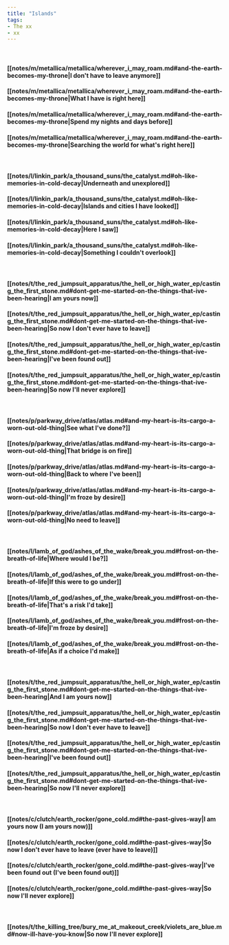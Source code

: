 ```yaml
---
title: "Islands"
tags:
- The xx
- xx
---
```

&nbsp;
#### [[notes/m/metallica/metallica/wherever_i_may_roam.md#and-the-earth-becomes-my-throne|I don't have to leave anymore]]
#### [[notes/m/metallica/metallica/wherever_i_may_roam.md#and-the-earth-becomes-my-throne|What I have is right here]]
#### [[notes/m/metallica/metallica/wherever_i_may_roam.md#and-the-earth-becomes-my-throne|Spend my nights and days before]]
#### [[notes/m/metallica/metallica/wherever_i_may_roam.md#and-the-earth-becomes-my-throne|Searching the world for what's right here]]
&nbsp;
#### [[notes/l/linkin_park/a_thousand_suns/the_catalyst.md#oh-like-memories-in-cold-decay|Underneath and unexplored]]
#### [[notes/l/linkin_park/a_thousand_suns/the_catalyst.md#oh-like-memories-in-cold-decay|Islands and cities I have looked]]
#### [[notes/l/linkin_park/a_thousand_suns/the_catalyst.md#oh-like-memories-in-cold-decay|Here I saw]]
#### [[notes/l/linkin_park/a_thousand_suns/the_catalyst.md#oh-like-memories-in-cold-decay|Something I couldn't overlook]]
&nbsp;
#### [[notes/t/the_red_jumpsuit_apparatus/the_hell_or_high_water_ep/casting_the_first_stone.md#dont-get-me-started-on-the-things-that-ive-been-hearing|I am yours now]]
#### [[notes/t/the_red_jumpsuit_apparatus/the_hell_or_high_water_ep/casting_the_first_stone.md#dont-get-me-started-on-the-things-that-ive-been-hearing|So now I don't ever have to leave]]
#### [[notes/t/the_red_jumpsuit_apparatus/the_hell_or_high_water_ep/casting_the_first_stone.md#dont-get-me-started-on-the-things-that-ive-been-hearing|I've been found out]]
#### [[notes/t/the_red_jumpsuit_apparatus/the_hell_or_high_water_ep/casting_the_first_stone.md#dont-get-me-started-on-the-things-that-ive-been-hearing|So now I'll never explore]]
&nbsp;
#### [[notes/p/parkway_drive/atlas/atlas.md#and-my-heart-is-its-cargo-a-worn-out-old-thing|See what I've done?]]
#### [[notes/p/parkway_drive/atlas/atlas.md#and-my-heart-is-its-cargo-a-worn-out-old-thing|That bridge is on fire]]
#### [[notes/p/parkway_drive/atlas/atlas.md#and-my-heart-is-its-cargo-a-worn-out-old-thing|Back to where I've been]]
#### [[notes/p/parkway_drive/atlas/atlas.md#and-my-heart-is-its-cargo-a-worn-out-old-thing|I'm froze by desire]]
#### [[notes/p/parkway_drive/atlas/atlas.md#and-my-heart-is-its-cargo-a-worn-out-old-thing|No need to leave]]
&nbsp;
#### [[notes/l/lamb_of_god/ashes_of_the_wake/break_you.md#frost-on-the-breath-of-life|Where would I be?]]
#### [[notes/l/lamb_of_god/ashes_of_the_wake/break_you.md#frost-on-the-breath-of-life|If this were to go under]]
#### [[notes/l/lamb_of_god/ashes_of_the_wake/break_you.md#frost-on-the-breath-of-life|That's a risk I'd take]]
#### [[notes/l/lamb_of_god/ashes_of_the_wake/break_you.md#frost-on-the-breath-of-life|I'm froze by desire]]
#### [[notes/l/lamb_of_god/ashes_of_the_wake/break_you.md#frost-on-the-breath-of-life|As if a choice I'd make]]
&nbsp;
#### [[notes/t/the_red_jumpsuit_apparatus/the_hell_or_high_water_ep/casting_the_first_stone.md#dont-get-me-started-on-the-things-that-ive-been-hearing|And I am yours now]]
#### [[notes/t/the_red_jumpsuit_apparatus/the_hell_or_high_water_ep/casting_the_first_stone.md#dont-get-me-started-on-the-things-that-ive-been-hearing|So now I don't ever have to leave]]
#### [[notes/t/the_red_jumpsuit_apparatus/the_hell_or_high_water_ep/casting_the_first_stone.md#dont-get-me-started-on-the-things-that-ive-been-hearing|I've been found out]]
#### [[notes/t/the_red_jumpsuit_apparatus/the_hell_or_high_water_ep/casting_the_first_stone.md#dont-get-me-started-on-the-things-that-ive-been-hearing|So now I'll never explore]]
&nbsp;
#### [[notes/c/clutch/earth_rocker/gone_cold.md#the-past-gives-way|I am yours now (I am yours now)]]
#### [[notes/c/clutch/earth_rocker/gone_cold.md#the-past-gives-way|So now I don't ever have to leave (ever have to leave)]]
#### [[notes/c/clutch/earth_rocker/gone_cold.md#the-past-gives-way|I've been found out (I've been found out)]]
#### [[notes/c/clutch/earth_rocker/gone_cold.md#the-past-gives-way|So now I'll never explore]]
&nbsp;
#### [[notes/t/the_killing_tree/bury_me_at_makeout_creek/violets_are_blue.md#now-ill-have-you-know|So now I'll never explore]]
